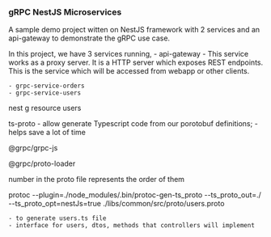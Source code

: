 ### gRPC NestJS Microservices

A sample demo project witten on NestJS framework with 2 services and an api-gateway to demonstrate the gRPC use case.


In this project, we have 3 services running,
    - api-gateway
        - This service works as a proxy server. It is a HTTP server which exposes REST endpoints. This is the service which will be accessed from webapp or other clients.

    - grpc-service-orders
    - grpc-service-users



nest g resource users
    

ts-proto
    - allow generate Typescript code from our porotobuf definitions;
    - helps save a lot of time

@grpc/grpc-js

@grpc/proto-loader

number in the proto file represents the order of them



protoc --plugin=./node_modules/.bin/protoc-gen-ts_proto --ts_proto_out=./ --ts_proto_opt=nestJs=true ./libs/common/src/proto/users.proto

    - to generate users.ts file
    - interface for users, dtos, methods that controllers will implement